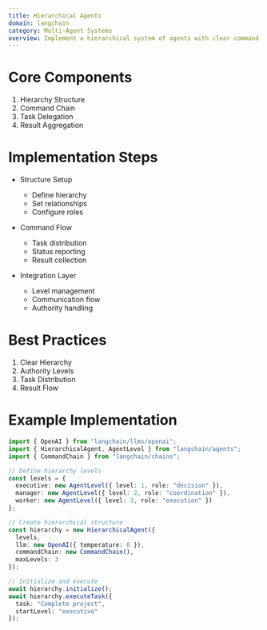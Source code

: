 ```yaml
---
title: Hierarchical Agents
domain: langchain
category: Multi-Agent Systems
overview: Implement a hierarchical system of agents with clear command and control structures.
---
```


# Core Components
1. Hierarchy Structure
2. Command Chain
3. Task Delegation
4. Result Aggregation

# Implementation Steps
- Structure Setup
  - Define hierarchy
  - Set relationships
  - Configure roles

- Command Flow
  - Task distribution
  - Status reporting
  - Result collection

- Integration Layer
  - Level management
  - Communication flow
  - Authority handling

# Best Practices
1. Clear Hierarchy
2. Authority Levels
3. Task Distribution
4. Result Flow

# Example Implementation
```typescript
import { OpenAI } from "langchain/llms/openai";
import { HierarchicalAgent, AgentLevel } from "langchain/agents";
import { CommandChain } from "langchain/chains";

// Define hierarchy levels
const levels = {
  executive: new AgentLevel({ level: 1, role: "decision" }),
  manager: new AgentLevel({ level: 2, role: "coordination" }),
  worker: new AgentLevel({ level: 3, role: "execution" })
};

// Create hierarchical structure
const hierarchy = new HierarchicalAgent({
  levels,
  llm: new OpenAI({ temperature: 0 }),
  commandChain: new CommandChain(),
  maxLevels: 3
});

// Initialize and execute
await hierarchy.initialize();
await hierarchy.executeTask({
  task: "Complete project",
  startLevel: "executive"
});
